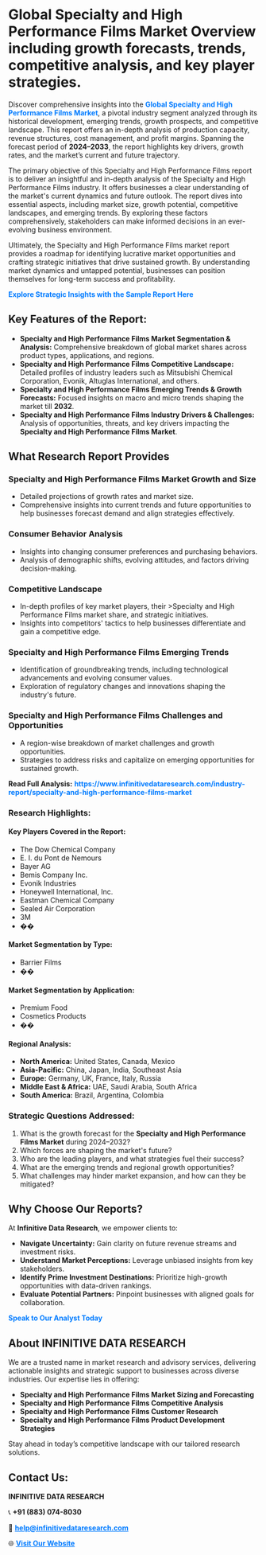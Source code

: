 <h1>Global Specialty and High Performance Films Market Overview including growth forecasts, trends, competitive analysis, and key player strategies.</h1>
<p>
Discover comprehensive insights into the 
<a href="https://www.infinitivedataresearch.com/industry-report/specialty-and-high-performance-films-market" rel="dofollow" style="color: #007BFF; text-decoration: none;"><strong>Global Specialty and High Performance Films Market</strong></a>, a pivotal industry segment analyzed through its historical development, emerging trends, growth prospects, and competitive landscape. This report offers an in-depth analysis of production capacity, revenue structures, cost management, and profit margins. Spanning the forecast period of <strong>2024–2033</strong>, the report highlights key drivers, growth rates, and the market’s current and future trajectory.
</p>
<p>
The primary objective of this Specialty and High Performance Films report is to deliver an insightful and in-depth analysis of the Specialty and High Performance Films industry. It offers businesses a clear understanding of the market's current dynamics and future outlook. The report dives into essential aspects, including market size, growth potential, competitive landscapes, and emerging trends. By exploring these factors comprehensively, stakeholders can make informed decisions in an ever-evolving business environment.
</p>
<p>
Ultimately, the Specialty and High Performance Films market report provides a roadmap for identifying lucrative market opportunities and crafting strategic initiatives that drive sustained growth. By understanding market dynamics and untapped potential, businesses can position themselves for long-term success and profitability.
</p>
<p>
<a href="https://www.infinitivedataresearch.com/request-sample/reportId=108042" style="color: #007BFF; text-decoration: none;"><strong>Explore Strategic Insights with the Sample Report Here</strong></a>
</p>

<h2>Key Features of the Report:</h2>
<ul>
<li><strong>Specialty and High Performance Films Market Segmentation & Analysis:</strong> Comprehensive breakdown of global market shares across product types, applications, and regions.</li>
<li><strong>Specialty and High Performance Films Competitive Landscape:</strong> Detailed profiles of industry leaders such as Mitsubishi Chemical Corporation, Evonik, Altuglas International, and others.</li>
<li><strong>Specialty and High Performance Films Emerging Trends & Growth Forecasts:</strong> Focused insights on macro and micro trends shaping the market till <strong>2032</strong>.</li>
<li><strong>Specialty and High Performance Films Industry Drivers & Challenges:</strong> Analysis of opportunities, threats, and key drivers impacting the <strong>Specialty and High Performance Films Market</strong>.</li>
</ul>

<h2>What Research Report Provides</h2>
<h3>Specialty and High Performance Films Market Growth and Size</h3>
<ul>
<li>Detailed projections of growth rates and market size.</li>
<li>Comprehensive insights into current trends and future opportunities to help businesses forecast demand and align strategies effectively.</li>
</ul>

<h3>Consumer Behavior Analysis</h3>
<ul>
<li>Insights into changing consumer preferences and purchasing behaviors.</li>
<li>Analysis of demographic shifts, evolving attitudes, and factors driving decision-making.</li>
</ul>

<h3>Competitive Landscape</h3>
<ul>
<li>In-depth profiles of key market players, their >Specialty and High Performance Films market share, and strategic initiatives.</li>
<li>Insights into competitors' tactics to help businesses differentiate and gain a competitive edge.</li>
</ul>

<h3>Specialty and High Performance Films Emerging Trends</h3>
<ul>
<li>Identification of groundbreaking trends, including technological advancements and evolving consumer values.</li>
<li>Exploration of regulatory changes and innovations shaping the industry's future.</li>
</ul>

<h3>Specialty and High Performance Films Challenges and Opportunities</h3>
<ul>
<li>A region-wise breakdown of market challenges and growth opportunities.</li>
<li>Strategies to address risks and capitalize on emerging opportunities for sustained growth.</li>
</ul>
<p><strong>Read Full Analysis:</strong> <a href="https://www.infinitivedataresearch.com/industry-report/specialty-and-high-performance-films-market" rel="dofollow" style="color: #007BFF; text-decoration: none;"><strong>https://www.infinitivedataresearch.com/industry-report/specialty-and-high-performance-films-market</strong></a></p>
<h3>Research Highlights:</h3>
<h4>Key Players Covered in the Report:</h4>
<ul><li>The Dow Chemical Company</li><li>E. I. du Pont de Nemours</li><li>Bayer AG</li><li>Bemis Company Inc.</li><li>Evonik Industries</li><li>Honeywell International, Inc.</li><li>Eastman Chemical Company</li><li>Sealed Air Corporation</li><li>3M</li><li>��</li></ul>
<h4>Market Segmentation by Type:</h4>
<ul><li>Barrier Films</li><li>��</li></ul>
<h4>Market Segmentation by Application:</h4>
<ul><li>Premium Food</li><li>Cosmetics Products</li><li>��</li></ul>

<h4>Regional Analysis:</h4>
<ul>
<li><strong>North America:</strong> United States, Canada, Mexico</li>
<li><strong>Asia-Pacific:</strong> China, Japan, India, Southeast Asia</li>
<li><strong>Europe:</strong> Germany, UK, France, Italy, Russia</li>
<li><strong>Middle East & Africa:</strong> UAE, Saudi Arabia, South Africa</li>
<li><strong>South America:</strong> Brazil, Argentina, Colombia</li>
</ul>

<h3>Strategic Questions Addressed:</h3>
<ol>
<li>What is the growth forecast for the <strong>Specialty and High Performance Films Market</strong> during 2024–2032?</li>
<li>Which forces are shaping the market's future?</li>
<li>Who are the leading players, and what strategies fuel their success?</li>
<li>What are the emerging trends and regional growth opportunities?</li>
<li>What challenges may hinder market expansion, and how can they be mitigated?</li>
</ol>

<h2>Why Choose Our Reports?</h2>
<p>At <strong>Infinitive Data Research</strong>, we empower clients to:</p>
<ul>
<li><strong>Navigate Uncertainty:</strong> Gain clarity on future revenue streams and investment risks.</li>
<li><strong>Understand Market Perceptions:</strong> Leverage unbiased insights from key stakeholders.</li>
<li><strong>Identify Prime Investment Destinations:</strong> Prioritize high-growth opportunities with data-driven rankings.</li>
<li><strong>Evaluate Potential Partners:</strong> Pinpoint businesses with aligned goals for collaboration.</li>
</ul>
<p><a href="https://www.infinitivedataresearch.com/industry-report/specialty-and-high-performance-films-market" rel="dofollow" style="color: #007BFF; text-decoration: none;"><strong>Speak to Our Analyst Today</strong></a></p>

<h2>About INFINITIVE DATA RESEARCH</h2>
<p>We are a trusted name in market research and advisory services, delivering actionable insights and strategic support to businesses across diverse industries. Our expertise lies in offering:</p>
<ul>
<li><strong>Specialty and High Performance Films Market Sizing and Forecasting</strong></li>
<li><strong>Specialty and High Performance Films Competitive Analysis</strong></li>
<li><strong>Specialty and High Performance Films Customer Research</strong></li>
<li><strong>Specialty and High Performance Films Product Development Strategies</strong></li>
</ul>
<p>Stay ahead in today’s competitive landscape with our tailored research solutions.</p>

<h2>Contact Us:</h2>
<p><strong>INFINITIVE DATA RESEARCH</strong></p>
<p>📞 <strong>+91 (883) 074-8030</strong></p>
<p>📧 <strong><a href="mailto:help@infinitivedataresearch.com" style="color: #007BFF;">help@infinitivedataresearch.com</a></strong></p>
<p>🌐 <strong><a href="https://www.infinitivedataresearch.com" rel="dofollow" style="color: #007BFF;">Visit Our Website</a></strong></p>